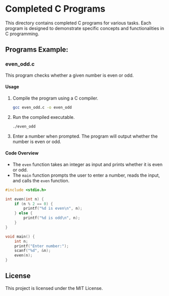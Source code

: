 # Completed C Programs

This directory contains completed C programs for various tasks. Each program is designed to demonstrate specific concepts and functionalities in C programming.

## Programs Example:

### even_odd.c

This program checks whether a given number is even or odd.

#### Usage

1. Compile the program using a C compiler.
   ```sh
   gcc even_odd.c -o even_odd
   ```
2. Run the compiled executable.
   ```sh
   ./even_odd
   ```
3. Enter a number when prompted. The program will output whether the number is even or odd.

#### Code Overview

- The `even` function takes an integer as input and prints whether it is even or odd.
- The `main` function prompts the user to enter a number, reads the input, and calls the `even` function.

```c
#include <stdio.h>

int even(int n) {
    if (n % 2 == 0) {
        printf("%d is even\n", n);
    } else {
        printf("%d is odd\n", n);
    }
}

void main() {
    int n;
    printf("Enter number:");
    scanf("%d", &n);
    even(n);
}
```

## License

This project is licensed under the MIT License.
